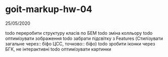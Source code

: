# goit-markup-hw-04

25/05/2020

todo переробити структуру класів по БЕМ
todo зміна колльору
todo оптимізувати зображення
todo забрати підсвітку з Features (Стилізувати загальне через:: біфо ЦСС, точково:: біфо)
todo зробити іконки через БГК, не інтерактивні
todo оптимізувати картинки

